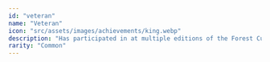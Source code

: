 ```yaml
---
id: "veteran"
name: "Veteran"
icon: "src/assets/images/achievements/king.webp"
description: "Has participated in at multiple editions of the Forest Cup."
rarity: "Common"
---
```

